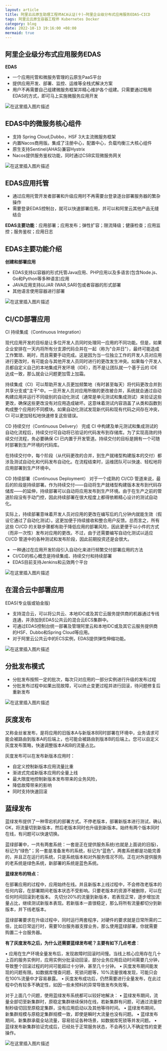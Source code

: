 ```yaml
---
layout: article
title: 阿里云云原生助理工程师ACA认证(十)—阿里企业级分布式应用服务EDAS—CICD
tags: 阿里云云原生容器工程师 Kubernetes Docker
category: blog
date: 2022-10-13 19:16:00 +08:00
mermaid: true
---
```

## 阿里企业级分布式应用服务EDAS
**EDAS**

- 一个应用托管和微服务管理的云原生PaaS平台
- 提供应用开发、部署、监控、运维等全栈式解决方案
- 用户不再需要自己组建微服务框架并精心维护各个组建。只需要通过租用EDAS的方式，即可马上实施微服务应用开发

![在这里插入图片描述](https://img-blog.csdnimg.cn/651ac545a56d4a55b62eac5a1e820792.png)

## EDAS中的微服务核心组件
- 支持 Spring Cloud,Dubbo，HSF 3大主流微服务框架
- 内置Nacos商用版。集成了注册中心，配置中心，负载均衡三大核心组件
- 原生支持Sentinel(AHAS)兼容Hystrix
- Nacos提供服务鉴权功能，同时通过CSB实现微服务网关

![在这里插入图片描述](https://img-blog.csdnimg.cn/55d9952f478643f3adeb74f9eec88834.png)

## EDAS应用托管
- 通过应用托管开发者部署和升级应用时不再需要台登录逐台部署服务器的繁杂操作
- 需要登录EDAS控制台，就可以快速部署应用，并可以和阿里云其他产品无缝结合

**EDAS主要功能**：应用部署；应用发布；弹性扩容；限流降级；健康检查；应用监控；服务鉴权；应用日志

## EDAS主要功能介绍
**创建和部署应用**

- EDAS支持以容器的形式托管Java应用、PHP应用以及多语言(包含Node.js、Go和Python等多种语言)应用
- JAVA应用支持以JAR (WAR,SAR)包或者容器的形式部署
- 其他语言使用容器进行部署

![在这里插入图片描述](https://img-blog.csdnimg.cn/6577e86acd50410fbea720fe42c58725.png)

## CI/CD部署应用
CI 持续集成（Continuous Integration）

现代应用开发的目标是让多位开发人员同时处理同一应用的不同功能。但是，如果企业安排在一天内将所有分支源代码合并在一起（称为"合并日"），最终可能造成工作繁琐、耗时，而且需要手动完成。这是因为当一位独立工作的开发人员对应用进行更改时，有可能会与其他开发人员同时进行的更改发生冲突。如果每个开发人员都自定义自己的本地集成开发环境（IDE），而不是让团队就一个基于云的 IDE 达成一致，那么就会让问题更加雪上加霜。

持续集成（CI）可以帮助开发人员更加频繁地（有时甚至每天）将代码更改合并到共享分支或"主干"中。一旦开发人员对应用所做的更改被合并，系统就会通过自动构建应用并运行不同级别的自动化测试（通常是单元测试和集成测试）来验证这些更改，确保这些更改没有对应用造成破坏。这意味着测试内容涵盖了从类和函数到构成整个应用的不同模块。如果自动化测试发现新代码和现有代码之间存在冲突，CI 可以更加轻松地快速修复这些错误。

CD 持续交付（Continuous Delivery）
完成 CI 中构建及单元测试和集成测试的自动化流程后，持续交付可自动将已验证的代码发布到存储库。为了实现高效的持续交付流程，务必要确保 CI 已内置于开发管道。持续交付的目标是拥有一个可随时部署到生产环境的代码库。

在持续交付中，每个阶段（从代码更改的合并，到生产就绪型构建版本的交付）都涉及测试自动化和代码发布自动化。在流程结束时，运维团队可以快速、轻松地将应用部署到生产环境中。

CD 持续部署（Continuous Deployment）
对于一个成熟的 CI/CD 管道来说，最后的阶段是持续部署。作为持续交付——自动将生产就绪型构建版本发布到代码存储库——的延伸，持续部署可以自动将应用发布到生产环境。由于在生产之前的管道阶段没有手动门控，因此持续部署在很大程度上都得依赖精心设计的测试自动化。

实际上，持续部署意味着开发人员对应用的更改在编写后的几分钟内就能生效（假设它通过了自动化测试）。这更加便于持续接收和整合用户反馈。总而言之，所有这些 CI/CD 的关联步骤都有助于降低应用的部署风险，因此更便于以小件的方式（而非一次性）发布对应用的更改。不过，由于还需要编写自动化测试以适应 CI/CD 管道中的各种测试和发布阶段，因此前期投资还是会很大。

- 一种通过在应用开发阶段引入自动化来进行频繁交付部署应用的方法
- CI/CD的核心概念是持续集成、持续交付和持续部署
- EDAS目前支持Jenkins和云效两个平台


![在这里插入图片描述](https://img-blog.csdnimg.cn/d99950f5186640c0a913d2ec423dd42a.png)

## 在混合云中部署应用

EDAS(专业版或铂金版)

- 支持混合云，可以将公共云、本地IDC或及其它云服务提供商的机器通过专线连通，并添加到EDAS公共云的混合云ECS集群中。
- 可通过EDAS控制台统一部署及管理阿里云和本地IDC或及其它云服务提供商的HSF、Dubbo和Spring Cloud等应用。
- 对于阿里云公共云中的ECS实例，EDAS提供弹性伸缩功能。

![在这里插入图片描述](https://img-blog.csdnimg.cn/17f7bb141b70424bb9601bc43595740f.png)

## 分批发布模式
- 分批发布按照一定的批次，每次只对应用的一部分实例进行升级的发布过程
- 分批发布过程中如果出现故障，可以终止变更过程并进行回滚，待问题修复后重新发布

![在这里插入图片描述](https://img-blog.csdnimg.cn/ded91146bd414e3e91768a7d3fac3252.png)
## 灰度发布

又称金丝雀发布，是将应用的旧版本A与新版本B同时部署在环境中，业务请求可能会被路由到版本A的后端上，也可能会被路由到版本B的后端上。您可以自定义灰度发布策略，快速调整版本A和B的流量占比。

灰度发布可以在发布新版本应用时：

- 自定义控制新版本应用流量比重
- 渐进式完成新版本应用的全量上线
- 最大限度地控制新版本发布带来的业务风险，
- 降低故障带来的影响
- 同时支持快速回滚

## 蓝绿发布

蓝绿发布提供了一种零宕机的部署方式。不停老版本，部署新版本进行测试，确认OK，将流量切到新版本，然后老版本同时也升级到新版本。始终有两个版本同时在线，有问题可以快速切换。

蓝绿部署中，一共有两套系统：一套是正在提供服务系统(也就是上面说的旧版)，标记为“绿色”；另一套是准备发布的系统，标记为“蓝色”。两套系统都是功能完善的，并且正在运行的系统，只是系统版本和对外服务情况不同。正在对外提供服务的老系统是绿色系统，新部署的系统是蓝色系统。

**蓝绿发布的特点：**

在部署应用的过程中，应用始终在线。并且新版本上线过程中，不会修改老版本的任何内容，在部署期间老版本状态不受影响。只要老版本的资源不被删除，可以在任何时间回滚到老版本。
先切分20%的流量到新版本，若表现正常，逐步增加流量占比，继续测试新版本表现。若新版本一直很稳定，那么将所有流量都切分到新版本，并下线老版本。

蓝绿部署要求在升级过程中，同时运行两套程序，对硬件的要求就是日常所需的二倍，比如日常运行时，需要10台服务器支撑业务，那么使用蓝绿部署，你就需要购置二十台服务器。

**有了灰度发布之后，为什么还需要蓝绿发布呢？主要有如下几点考虑**：

• 应用在生产环境全量发布后，发现故障时回滚时间慢。当线上核心应用存在几十上百的服务实例时，应用实例分批滚动回滚，部分业务应用启动时间需要几分钟，导致整个回滚过程的时间可能超过十分钟，甚至几十分钟。
• 灰度发布期间能发现的问题有限。如数据库慢查问题、死锁问题等，10%流量很难发现，可能只会在100%流量中才容易暴露。
• 灰度发布成功后，仍然需要进行全量发布，在此过程中仍有较多不确定性，如因一些未预料的异常导致发布失败等。

对于上面几个问题，使用蓝绿发布系统都可以较好地解决：
•  蓝绿发布期间，流量全部切至新集群时，原稳定集群继续保持在线，若新集群有问题，可通过流量控制秒级切回至原稳定集群，没有应用启动以及其他等待时间。
• 蓝绿发布期间，新集群规模与原稳定集群规模一致，即使是瞬时大流量也没有问题。
• 蓝绿发布期间，新集群承载全站流量，容易验证各种场景，如数据库死锁等并发问题。
• 蓝绿发布新集群验证完成后，已经处于正常服务状态，不会再引入不确定性的变更操作。


![在这里插入图片描述](https://img-blog.csdnimg.cn/f33971df36214b849ec892639adee888.png)

